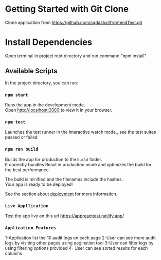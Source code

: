 # Getting Started with Git Clone

Clone application from https://github.com/aqdashal/frontendTest.git

# Install Dependencies

Open terminal in project root directory and run command "npm install"

## Available Scripts

In the project directory, you can run:

### `npm start`

Runs the app in the development mode.\
Open [http://localhost:3000](http://localhost:3000) to view it in your browser.

### `npm test`

Launches the test runner in the interactive watch mode.\, see the test suites passed or failed

### `npm run build`

Builds the app for production to the `build` folder.\
It correctly bundles React in production mode and optimizes the build for the best performance.

The build is minified and the filenames include the hashes.\
Your app is ready to be deployed!

See the section about [deployment](https://facebook.github.io/create-react-app/docs/deployment) for more information.

### `Live Appllication`

Test the app live on this url https://appreacttest.netlify.app/

### `Application Features`

1-Application list the 10 audit logs on each page
2-User can see more audit logs by visiting other pages using pagination tool
3-User can filter logs by using filtering options provided
4- User can see sorted results for each columns


